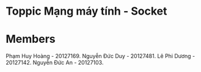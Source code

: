 # Toppic Mạng máy tính - Socket 

# Members
Phạm Huy Hoàng - 20127169.
Nguyễn Đức Duy - 20127481.
Lê Phi Dương - 20127142.
Nguyễn Đức An - 20127103.
